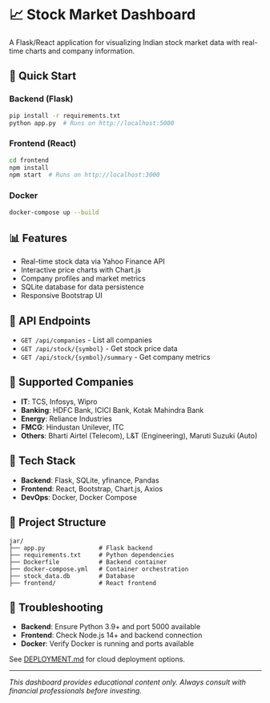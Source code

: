 # 📈 Stock Market Dashboard

A Flask/React application for visualizing Indian stock market data with real-time charts and company information.

## 🚀 Quick Start

### Backend (Flask)
```bash
pip install -r requirements.txt
python app.py  # Runs on http://localhost:5000
```

### Frontend (React)
```bash
cd frontend
npm install
npm start  # Runs on http://localhost:3000
```

### Docker
```bash
docker-compose up --build
```

## 📊 Features

- Real-time stock data via Yahoo Finance API
- Interactive price charts with Chart.js
- Company profiles and market metrics
- SQLite database for data persistence
- Responsive Bootstrap UI

## 🔌 API Endpoints

- `GET /api/companies` - List all companies
- `GET /api/stock/{symbol}` - Get stock price data
- `GET /api/stock/{symbol}/summary` - Get company metrics

## 🏢 Supported Companies

- **IT**: TCS, Infosys, Wipro
- **Banking**: HDFC Bank, ICICI Bank, Kotak Mahindra Bank
- **Energy**: Reliance Industries
- **FMCG**: Hindustan Unilever, ITC
- **Others**: Bharti Airtel (Telecom), L&T (Engineering), Maruti Suzuki (Auto)

## 📘 Tech Stack

- **Backend**: Flask, SQLite, yfinance, Pandas
- **Frontend**: React, Bootstrap, Chart.js, Axios
- **DevOps**: Docker, Docker Compose

## 📁 Project Structure

```
jar/
├── app.py               # Flask backend
├── requirements.txt     # Python dependencies
├── Dockerfile           # Backend container
├── docker-compose.yml   # Container orchestration
├── stock_data.db        # Database
├── frontend/            # React frontend
```

## 🔧 Troubleshooting

- **Backend**: Ensure Python 3.9+ and port 5000 available
- **Frontend**: Check Node.js 14+ and backend connection
- **Docker**: Verify Docker is running and ports available

See [DEPLOYMENT.md](DEPLOYMENT.md) for cloud deployment options.

---

*This dashboard provides educational content only. Always consult with financial professionals before investing.*

